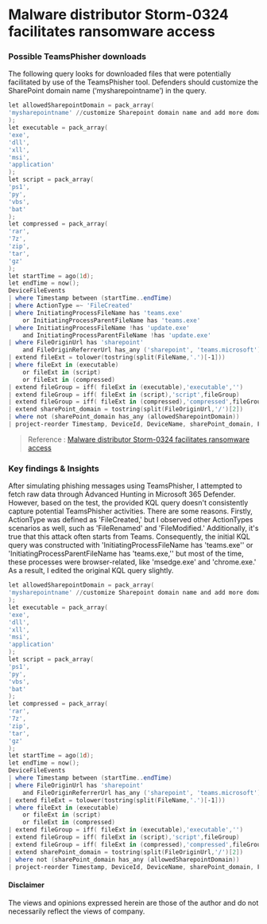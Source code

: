 # Malware distributor Storm-0324 facilitates ransomware access


### Possible TeamsPhisher downloads

The following query looks for downloaded files that were potentially facilitated by use of the TeamsPhisher tool. Defenders should customize the SharePoint domain name (‘mysharepointname’) in the query.

```powershell
let allowedSharepointDomain = pack_array(
'mysharepointname' //customize Sharepoint domain name and add more domains as needed for your query
);
let executable = pack_array(
'exe',
'dll',
'xll',
'msi',
'application'
);
let script = pack_array(
'ps1',
'py',
'vbs',
'bat'
);
let compressed = pack_array(
'rar',
'7z',
'zip',
'tar',
'gz'
);
let startTime = ago(1d);
let endTime = now();
DeviceFileEvents
| where Timestamp between (startTime..endTime)
| where ActionType =~ 'FileCreated'
| where InitiatingProcessFileName has 'teams.exe'
    or InitiatingProcessParentFileName has 'teams.exe'
| where InitiatingProcessFileName !has 'update.exe'
    and InitiatingProcessParentFileName !has 'update.exe'
| where FileOriginUrl has 'sharepoint'
    and FileOriginReferrerUrl has_any ('sharepoint', 'teams.microsoft')
| extend fileExt = tolower(tostring(split(FileName,'.')[-1]))
| where fileExt in (executable)
    or fileExt in (script)
    or fileExt in (compressed)
| extend fileGroup = iff( fileExt in (executable),'executable','')
| extend fileGroup = iff( fileExt in (script),'script',fileGroup)
| extend fileGroup = iff( fileExt in (compressed),'compressed',fileGroup)
| extend sharePoint_domain = tostring(split(FileOriginUrl,'/')[2])
| where not (sharePoint_domain has_any (allowedSharepointDomain))
| project-reorder Timestamp, DeviceId, DeviceName, sharePoint_domain, FileName, FolderPath, SHA256, FileOriginUrl, FileOriginReferrerUrl
```
> Reference : [Malware distributor Storm-0324 facilitates ransomware access](https://www.microsoft.com/en-us/security/blog/2023/09/12/malware-distributor-storm-0324-facilitates-ransomware-access/)

### Key findings & Insights 
After simulating phishing messages using TeamsPhisher, I attempted to fetch raw data through Advanced Hunting in Microsoft 365 Defender.
However, based on the test, the provided KQL query doesn't consistently capture potential TeamsPhisher activities. There are some reasons. 
Firstly,  ActionType was defined as 'FileCreated,' but I observed other ActionTypes scenarios as well, such as 'FileRenamed' and 'FileModified.' 
Additionally, it's true that this attack often starts from Teams. Consequently, the initial KQL query was constructed with 'InitiatingProcessFileName has 'teams.exe'' or 'InitiatingProcessParentFileName has 'teams.exe,'' but most of the time, these processes were browser-related, like 'msedge.exe' and 'chrome.exe.' 
As a result, I edited the original KQL query slightly.

```powershell
let allowedSharepointDomain = pack_array(
'mysharepointname' //customize Sharepoint domain name and add more domains as needed for your query
);
let executable = pack_array(
'exe',
'dll',
'xll',
'msi',
'application'
);
let script = pack_array(
'ps1',
'py',
'vbs',
'bat'
);
let compressed = pack_array(
'rar',
'7z',
'zip',
'tar',
'gz'
);
let startTime = ago(1d);
let endTime = now();
DeviceFileEvents
| where Timestamp between (startTime..endTime)
| where FileOriginUrl has 'sharepoint'
    and FileOriginReferrerUrl has_any ('sharepoint', 'teams.microsoft')
| extend fileExt = tolower(tostring(split(FileName,'.')[-1]))
| where fileExt in (executable)
    or fileExt in (script)
    or fileExt in (compressed)
| extend fileGroup = iff( fileExt in (executable),'executable','')
| extend fileGroup = iff( fileExt in (script),'script',fileGroup)
| extend fileGroup = iff( fileExt in (compressed),'compressed',fileGroup)
| extend sharePoint_domain = tostring(split(FileOriginUrl,'/')[2])
| where not (sharePoint_domain has_any (allowedSharepointDomain))
| project-reorder Timestamp, DeviceId, DeviceName, sharePoint_domain, FileName, FolderPath, SHA256, FileOriginUrl, FileOriginReferrerUrl
```

#### Disclaimer
The views and opinions expressed herein are those of the author and do not necessarily reflect the views of company.
